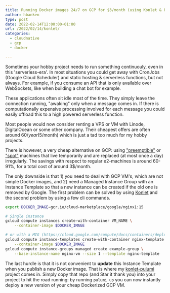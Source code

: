 ```yaml
---
title: Running Docker images 24/7 on GCP for $3/month (using Konlet & Pulumi)
author: hbanken
type: post
date: 2022-02-14T12:00:00+01:00
url: /2022/02/14/konlet/
categories:
  - cloudnative
  - gcp
  - docker

---
```


Sometimes your hobby project needs to run something continuouly, even in this 'serverless-era'. In most
situations you could get away with CronJobs (Google Cloud Scheduler) and static hosting & serverless functions,
but not always. For example, if you consume an API that is only available over WebSockets, like when
building a chat bot for example.

These applications often sit idle most of the time. They simply leave the connection running, "awaking"
only when a message comes in. If there is computationally expensive processing involved for each message
you could easily offload this to a high powered serverless function.

Most people would now consider renting a VPS or VM with Linode, DigitalOcean or some other company. Their
cheapest offers are often around $60/year (5$/month) which is just a tad too much for my hobby projects.

There is however, a very cheap alternative on GCP: using ["preemptible"](https://cloud.google.com/compute/docs/instances/preemptible) 
or ["spot"](https://cloud.google.com/compute/docs/instances/spot#pricing) machines that live
temporarily and are replaced (at most once a day) irregularly. The savings with respect to
regular e2-machines is around 60-91%, for a total cost of around 3$/month.

The only downside is that 1) you need to deal with GCP VM's, which are not simple Docker images,
and 2) need a Managed Instance Group with an Instance Template so that a new instance can be 
created if the old one is removed by Google. The first problem can be solved by using
[Konlet](https://github.com/GoogleCloudPlatform/konlet) and the second problem by using a few cli
commands.

```bash
export DOCKER_IMAGE=gcr.io/cloud-marketplace/google/nginx1:15

# Single instance
gcloud compute instances create-with-container VM_NAME \
    --container-image $DOCKER_IMAGE

# or with a MIG (https://cloud.google.com/compute/docs/containers/deploying-containers#managedinstancegroupcontainer) template
gcloud compute instance-templates create-with-container nginx-template \
    --container-image $DOCKER_IMAGE
gcloud compute instance-groups managed create example-group \
    --base-instance-name nginx-vm --size 1 --template nginx-template
```

The last hurdle is that it is not convenient to **update** this Instance Template when you
publish a new Docker image. That is where my [konlet-pulumi](https://github.com/hermanbanken/konlet-pulumi)
project comes in. Simply copy that repo (and Star it thank you) into your project to hit the road running:
by running `pulumi up` you can now instantly deploy a new version of your cheap Dockerized GCP VM.

